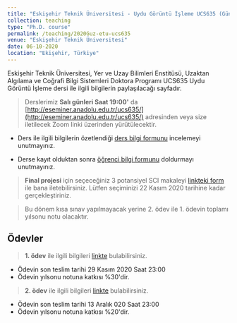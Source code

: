```yaml
---
title: "Eskişehir Teknik Üniversitesi - Uydu Görüntü İşleme UCS635 (Güncel) - 2020"
collection: teaching
type: "Ph.D. course"
permalink: /teaching/2020Guz-etu-ucs635
venue: "Eskişehir Teknik Üniversitesi"
date: 06-10-2020
location: "Ekişehir, Türkiye"
---
```


Eskişehir Teknik Üniversitesi, Yer ve Uzay Bilimleri Enstitüsü, Uzaktan Algılama ve Coğrafi Bilgi Sistemleri Doktora Programı UCS635 Uydu Görüntü İşleme dersi ile ilgili bilgilerin paylaşılacağı sayfadır.

> Derslerimiz **Salı günleri Saat 19:00'** da [http://eseminer.anadolu.edu.tr/ucs635/](http://eseminer.anadolu.edu.tr/ucs635/) adresinden veya size iletilecek Zoom linki üzerinden yürütülecektir.

* Ders ile ilgili bilgilerin özetlendiği [ders bilgi formunu](http://kalkan.github.io/files/ucs635-2019/UCS635_2019_UyduGoruntuIsleme_KaanKalkan.pdf) incelemeyi unutmayınız.

* Derse kayıt olduktan sonra [öğrenci bilgi formunu](https://goo.gl/forms/nQR3TQm4LoK9DMDJ3) doldurmayı unutmayınız.

> **Final projesi** için seçeceğiniz 3 potansiyel SCI makaleyi [linkteki form](https://goo.gl/forms/FQx6MshA8uV13PDF2) ile bana iletebilirsiniz. Lütfen seçiminizi 22 Kasım 2020 tarihine kadar gerçekleştiriniz.

> Bu dönem kısa sınav yapılmayacak yerine 2. ödev ile 1. ödevin toplamı yılsonu notu olacaktır.

Ödevler
------
> **1. ödev** ile ilgili bilgileri [linkte](http://kalkan.github.io/files/ucs635-2019/odev1-2020-2.pdf) bulabilirsiniz. 
* Ödevin son teslim tarihi 29 Kasım 2020 Saat 23:00 
* Ödevin yılsonu notuna katkısı %30'dir.

> **2. ödev** ile ilgili bilgileri [linkte](http://kalkan.github.io/files/ucs635-2019/odev2-2020-2.pdf) bulabilirsiniz. 
* Ödevin son teslim tarihi 13 Aralık 020 Saat 23:00 
* Ödevin yılsonu notuna katkısı %20'dir.
